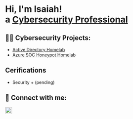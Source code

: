 <h1>Hi, I'm Isaiah!  <br/> a <a href="https://www.linkedin.com/in/isaiah-benjamin-409683206/"> Cybersecurity Professional</a>
  
  


<h2>👨‍💻 Cybersecurity Projects:</h2>


- [Active Directory Homelab](https://github.com/Ibenjamin326/Active-Directory-Lab)
- [Azure SOC Honeypot Homelab](https://github.com/Ibenjamin326/Azure-SOC-Homelab)
<h2> Cerifications </h2>

- Security + (pending)



<h2> 🤳 Connect with me:</h2>


[<img align="left" alt="JoshMadakor | LinkedIn" width="22px" src="https://cdn.jsdelivr.net/npm/simple-icons@v3/icons/linkedin.svg" />][linkedin]



[linkedin]: https://www.linkedin.com/in/isaiah-benjamin-409683206/

<!--
**joshmadakor1/joshmadakor1** is a ✨ _special_ ✨ repository because its `README.md` (this file) appears on your GitHub profile.

Here are some ideas to get you started:

- 🔭 I’m currently working on ...
- 🌱 I’m currently learning ...
- 👯 I’m looking to collaborate on ...
- 🤔 I’m looking for help with ...
- 💬 Ask me about ...
- 📫 How to reach me: ...
- 😄 Pronouns: ...
- ⚡ Fun fact: ...
-->


